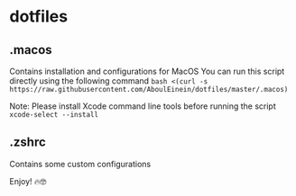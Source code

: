 # dotfiles

## .macos
Contains installation and configurations for MacOS
You can run this script directly using the following command
`bash <(curl -s https://raw.githubusercontent.com/AboulEinein/dotfiles/master/.macos)`

Note: Please install Xcode command line tools before running the script `xcode-select --install`

## .zshrc
Contains some custom configurations

Enjoy! 🔥🤓

